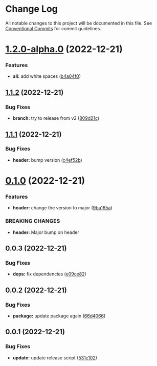 # Change Log

All notable changes to this project will be documented in this file.
See [Conventional Commits](https://conventionalcommits.org) for commit guidelines.

# [1.2.0-alpha.0](https://github.com/patternfly-labs/pf-react-release-playground/compare/@patternfly-labs/header@1.1.2...@patternfly-labs/header@1.2.0-alpha.0) (2022-12-21)


### Features

* **all:** add white spaces ([b4a04f0](https://github.com/patternfly-labs/pf-react-release-playground/commit/b4a04f00ea6453f41f3948ff96da6403e2267d1e))





## [1.1.2](https://github.com/patternfly-labs/pf-react-release-playground/compare/@patternfly-labs/header@1.1.1...@patternfly-labs/header@1.1.2) (2022-12-21)


### Bug Fixes

* **branch:** try to release from v2 ([809d21c](https://github.com/patternfly-labs/pf-react-release-playground/commit/809d21c4f4bbae77ef1e619ef8cf9afd8f623818))





## [1.1.1](https://github.com/patternfly-labs/pf-react-release-playground/compare/@patternfly-labs/header@0.1.0...@patternfly-labs/header@1.1.1) (2022-12-21)


### Bug Fixes

* **header:** bump version ([c4ef52b](https://github.com/patternfly-labs/pf-react-release-playground/commit/c4ef52bbdab1a76f6f0544848e6bb9606fef9c47))





# [0.1.0](https://github.com/patternfly-labs/pf-react-release-playground/compare/@patternfly-labs/header@0.0.3...@patternfly-labs/header@0.1.0) (2022-12-21)


### Features

* **header:** change the version to major ([9ba165a](https://github.com/patternfly-labs/pf-react-release-playground/commit/9ba165a5b1bf5e12ee0582863254b93a7f8cc738))


### BREAKING CHANGES

* **header:** Major bump on header





## 0.0.3 (2022-12-21)


### Bug Fixes

* **deps:** fix dependencies ([e09ce82](https://github.com/patternfly-labs/pf-react-release-playground/commit/e09ce8228ebe2249ffc914b76139b08c4a3299c0))





## 0.0.2 (2022-12-21)

### Bug Fixes

- **package:** update package again ([66d4066](https://github.com/patternfly-labs/pf-react-release-playground/commit/66d406647adad6b937c28c27a6cad6a4def43bd5))

## 0.0.1 (2022-12-21)

### Bug Fixes

- **update:** update release script ([531c102](https://github.com/patternfly-labs/pf-react-release-playground/commit/531c10274582145dd724ac31ca292391c691fc8d))
